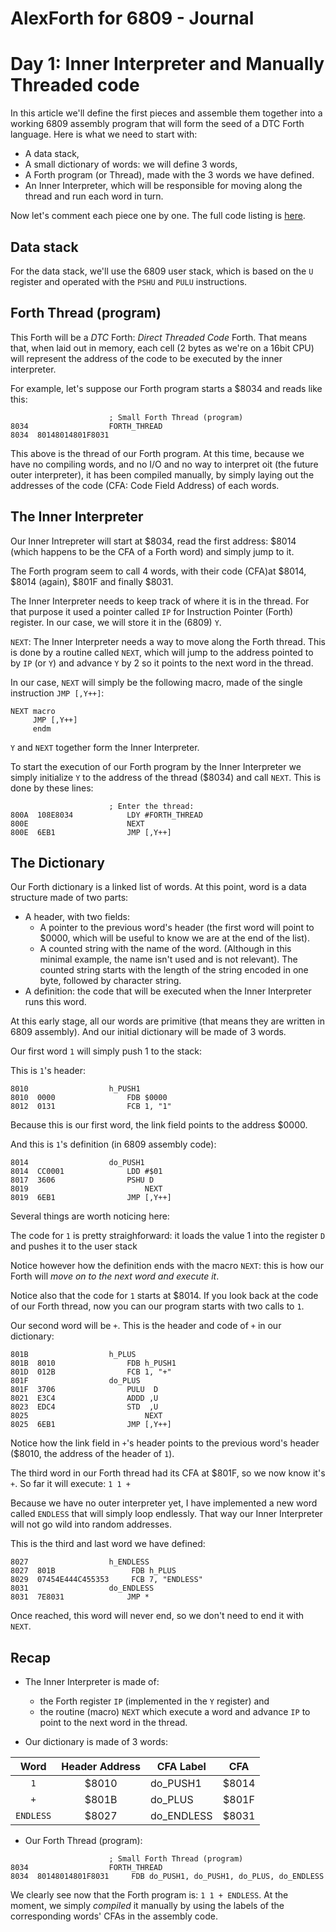 # AlexForth for 6809 - Journal

# Day 1: Inner Interpreter and Manually Threaded code

In this article we'll define the first pieces and assemble them together into a working 6809 assembly program that will form the seed of a DTC Forth language. Here is what we need to start with:

- A data stack,
- A small dictionary of words: we will define 3 words,
- A Forth program (or Thread), made with the 3 words we have defined.
- An Inner Interpreter, which will be responsible for moving along the thread and run each word in turn.

Now let's comment each piece one by one. The full code listing is [here](forth.lst).

## Data stack

For the data stack, we'll use the 6809 user stack, which is based on the `U` register and operated with the `PSHU` and `PULU` instructions.

## Forth Thread (program)

This Forth will be a *DTC* Forth: *Direct Threaded Code* Forth. That means that, when laid out in memory, each cell (2 bytes as we're on a 16bit CPU) will represent the address of the code to be executed by the inner interpreter.

For example, let's suppose our Forth program starts a $8034 and reads like this:

```
                      ; Small Forth Thread (program)
8034                  FORTH_THREAD
8034  80148014801F8031
```

This above is the thread of our Forth program. At this time, because we have no compiling words, and no I/O and no way to interpret oit (the future outer interpreter), it has been compiled manually, by simply laying out the addresses of the code (CFA: Code Field Address) of each words.

## The Inner Interpreter

Our Inner Intrepreter will start at $8034, read the first address: $8014 (which happens to be the CFA of a Forth word) and simply jump to it.

The Forth program seem to call 4 words, with their code (CFA)at $8014, $8014 (again), $801F and finally $8031.

The Inner Interpreter needs to keep track of where it is in the thread. For that purpose it used a pointer called `IP` for Instruction Pointer (Forth) register. In our case, we will store it in the (6809) `Y`.

`NEXT`: The Inner Interpreter needs a way to move along the Forth thread. This is done by a routine called `NEXT`, which will jump to the address pointed to by `IP` (or `Y`) and advance `Y` by 2 so it points to the next word in the thread.

In our case, `NEXT` will simply be the following macro, made of the single instruction `JMP [,Y++]`:

```
NEXT macro
     JMP [,Y++]
     endm
```

`Y` and `NEXT` together form the Inner Interpreter.

To start the execution of our Forth program by the Inner Interpreter we simply initialize `Y` to the address of the thread ($8034) and call `NEXT`. This is done by these lines:

```
                      ; Enter the thread:
800A  108E8034            LDY #FORTH_THREAD
800E                      NEXT
800E  6EB1                JMP [,Y++]
```

## The Dictionary

Our Forth dictionary is a linked list of words. At this point, word is a data structure made of two parts:

- A header, with two fields:
    - A pointer to the previous word's header (the first word will point to $0000, which will be useful to know we are at the end of the list).
    - A counted string with the name of the word. (Although in this minimal example, the name isn't used and is not relevant). The counted string starts with the length of the string encoded in one byte, followed by character string.
- A definition: the code that will be executed when the Inner Interpreter runs this word.

At this early stage, all our words are primitive (that means they are written in 6809 assembly). And our initial dictionary will be made of 3 words.

Our first word `1` will simply push 1 to the stack:

This is `1`'s header:

```
8010                  h_PUSH1
8010  0000                FDB $0000
8012  0131                FCB 1, "1"
```

Because this is our first word, the link field points to the address $0000.

And this is `1`'s definition (in 6809 assembly code):

```
8014                  do_PUSH1
8014  CC0001              LDD #$01
8017  3606                PSHU D
8019                          NEXT
8019  6EB1                JMP [,Y++]
```

Several things are worth noticing here:

The code for `1` is pretty straighforward: it loads the value 1 into the register `D` and pushes it to the user stack

Notice however how the definition ends with the macro `NEXT`: this is how our Forth will *move on to the next word and execute it*.

Notice also that the code for `1` starts at $8014. If you look back at the code of our Forth thread, now you can our program starts with two calls to `1`.

Our second word will be `+`. This is the header and code of `+` in our dictionary:

```
801B                  h_PLUS
801B  8010                FDB h_PUSH1
801D  012B                FCB 1, "+"
801F                  do_PLUS
801F  3706                PULU  D
8021  E3C4                ADDD ,U
8023  EDC4                STD  ,U
8025                          NEXT
8025  6EB1                JMP [,Y++]
```

Notice how the link field in `+`'s header points to the previous word's header ($8010, the address of the header of `1`).

The third word in our Forth thread had its CFA at $801F, so we now know it's `+`. So far it will execute: `1 1 +`

Because we have no outer interpreter yet, I have implemented a new word called `ENDLESS` that will simply loop endlessly. That way our Inner Interpreter will not go wild into random addresses.

This is the third and last word we have defined:

```
8027                  h_ENDLESS
8027  801B                 FDB h_PLUS
8029  07454E444C455353     FCB 7, "ENDLESS"
8031                  do_ENDLESS
8031  7E8031              JMP *
```

Once reached, this word will never end, so we don't need to end it with `NEXT`.

## Recap

- The Inner Interpreter is made of:
    - the Forth register `IP` (implemented in the `Y` register) and
    - the routine (macro) `NEXT` which execute a word and advance `IP` to point to the next word in the thread.

- Our dictionary is made of 3 words:

| Word  | Header Address | CFA Label |  CFA |
| :---: | :---: | ---- | :---: |
| `1`  | $8010  | do_PUSH1 | $8014 |
| `+`  | $801B  | do_PLUS | $801F |
| `ENDLESS`  | $8027  | do_ENDLESS | $8031 |

- Our Forth Thread (program):

```
                      ; Small Forth Thread (program)
8034                  FORTH_THREAD
8034  80148014801F8031     FDB do_PUSH1, do_PUSH1, do_PLUS, do_ENDLESS
```

We clearly see now that the Forth program is: `1 1 + ENDLESS`. At the moment, we simply *compiled* it manually by using the labels of the corresponding words' CFAs in the assembly code.

